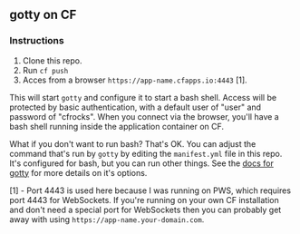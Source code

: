## gotty on CF

### Instructions

1. Clone this repo.
2. Run `cf push`
3. Acces from a browser `https://app-name.cfapps.io:4443` [1].

This will start `gotty` and configure it to start a bash shell.  Access will be protected by basic authentication, with a default user of "user" and password of "cfrocks".  When you connect via the browser, you'll have a bash shell running inside the application container on CF.

What if you don't want to run bash?  That's OK.  You can adjust the command that's run by `gotty` by editing the `manifest.yml` file in this repo.  It's configured for bash, but you can run other things.  See the [docs for gotty](https://github.com/yudai/gotty#usage) for more details on it's options.

[1] - Port 4443 is used here because I was running on PWS, which requires port 4443 for WebSockets.  If you're running on your own CF installation and don't need a special port for WebSockets then you can probably get away with using `https://app-name.your-domain.com`.
